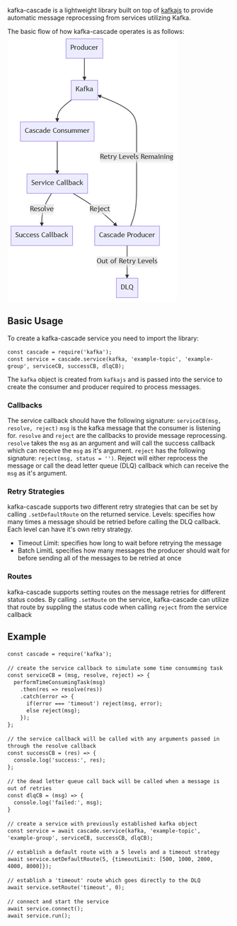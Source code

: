 
kafka-cascade is a lightweight library built on top of [kafkajs](https://kafka.js.org/) to provide automatic message reprocessing from services utilizing Kafka.

The basic flow of how kafka-cascade operates is as follows:
![kafka-cascade flow](kafka-cascade-flow.png "kafka-cascade flow")

## Basic Usage
To create a kafka-cascade service you need to import the library:
```
const cascade = require('kafka');
const service = cascade.service(kafka, 'example-topic', 'example-group', serviceCB, successCB, dlqCB);
```
The `kafka` object is created from `kafkajs` and is passed into the service to create the consumer and producer required to process messages.

### Callbacks
The service callback should have the following signature:
`serviceCB(msg, resolve, reject)`
`msg` is the kafka message that the consumer is listening for. `resolve` and `reject` are the callbacks to provide message reprocessing.
`resolve` takes the `msg` as an argument and will call the success callback which can receive the `msg` as it's argument.
`reject` has the following signature: `reject(msg, status = '')`. Reject will either reprocess the message or call the dead letter queue (DLQ) callback which can receive the `msg` as it's argument.

### Retry Strategies
kafka-cascade supports two different retry strategies that can be set by calling `.setDefaultRoute` on the returned service.
Levels: specifies how many times a message should be retried before calling the DLQ callback. Each level can have it's own retry strategy.
 - Timeout Limit: specifies how long to wait before retrying the message
 - Batch LimitL specifies how many messages the producer should wait for before sending all of the messages to be retried at once

### Routes
kafka-cascade supports setting routes on the message retries for different status codes. By calling `.setRoute` on the service, kafka-cascade can utilize that route by suppling the status code when calling `reject` from the service callback

## Example
```
const cascade = require('kafka');

// create the service callback to simulate some time consumming task
const serviceCB = (msg, resolve, reject) => {
  performTimeConsumingTask(msg)
    .then(res => resolve(res))
    .catch(error => {
      if(error === 'timeout') reject(msg, error);
      else reject(msg);
    });
};

// the service callback will be called with any arguments passed in through the resolve callback
const successCB = (res) => {
  console.log('success:', res);
};

// the dead letter queue call back will be called when a message is out of retries
const dlqCB = (msg) => {
  console.log('failed:', msg);
}

// create a service with previously established kafka object
const service = await cascade.service(kafka, 'example-topic', 'example-group', serviceCB, successCB, dlqCB);

// establish a default route with a 5 levels and a timeout strategy
await service.setDefaultRoute(5, {timeoutLimit: [500, 1000, 2000, 4000, 8000]});

// establish a 'timeout' route which goes directly to the DLQ
await service.setRoute('timeout', 0);

// connect and start the service
await service.connect();
await service.run();
```
